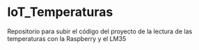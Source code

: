 # IoT_Temperaturas
Repositorio para subir el código del proyecto de la lectura de las temperaturas con la Raspberry y el LM35
